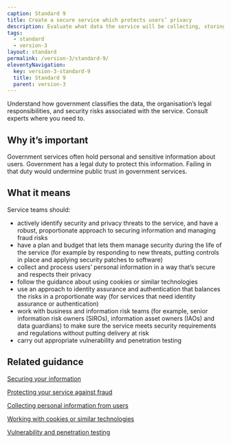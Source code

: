 ```yaml
---
caption: Standard 9
title: Create a secure service which protects users’ privacy
description: Evaluate what data the service will be collecting, storing and providing.
tags:
  - standard
  - version-3
layout: standard
permalink: /version-3/standard-9/
eleventyNavigation:
  key: version-3-standard-9
  title: Standard 9
  parent: version-3
---
```


Understand how government classifies the data, the organisation’s legal responsibilities, and security risks associated with the service. Consult experts where you need to.

## Why it’s important

Government services often hold personal and sensitive information about users. Government has a legal duty to protect this information. Failing in that duty would undermine public trust in government services.

## What it means

Service teams should:

- actively identify security and privacy threats to the service, and have a robust, proportionate approach to securing information and managing fraud risks
- have a plan and budget that lets them manage security during the life of the service (for example by responding to new threats, putting controls in place and applying security patches to software)
- collect and process users’ personal information in a way that’s secure and respects their privacy
- follow the guidance about using cookies or similar technologies
- use an approach to identity assurance and authentication that balances the risks in a proportionate way (for services that need identity assurance or authentication)
- work with business and information risk teams (for example, senior information risk owners (SIROs), information asset owners (IAOs) and data guardians) to make sure the service meets security requirements and regulations without putting delivery at risk
- carry out appropriate vulnerability and penetration testing

## Related guidance

[Securing your information](https://www.gov.uk/service-manual/technology/securing-your-information)

[Protecting your service against fraud](https://www.gov.uk/service-manual/technology/protecting-your-service-against-fraud)

[Collecting personal information from users](https://www.gov.uk/service-manual/design/collecting-personal-information-from-users)

[Working with cookies or similar technologies](/service-manual/technology/working-with-cookies-and-similar-technologies)

[Vulnerability and penetration testing](https://www.gov.uk/service-manual/technology/vulnerability-and-penetration-testing)

<!-- ## Service standard points

[1\. Understand users and their needs](https://www.gov.uk/service-manual/service-standard/point-1-understand-user-needs)

[2\. Solve a whole problem for users](https://www.gov.uk/service-manual/service-standard/point-2-solve-a-whole-problem)

[3\. Provide a joined up experience across all channels](https://www.gov.uk/service-manual/service-standard/point-3-join-up-across-channels)

[4\. Make the service simple to use](https://www.gov.uk/service-manual/service-standard/point-4-make-the-service-simple-to-use)

[5\. Make sure everyone can use the service](https://www.gov.uk/service-manual/service-standard/point-5-make-sure-everyone-can-use-the-service)

[6\. Have a multidisciplinary team](https://www.gov.uk/service-manual/service-standard/point-6-have-a-multidisciplinary-team)

[7\. Use agile ways of working](https://www.gov.uk/service-manual/service-standard/point-7-use-agile-ways-of-working)

[8\. Iterate and improve frequently](https://www.gov.uk/service-manual/service-standard/point-8-iterate-and-improve-frequently)

[9\. Create a secure service which protects users’ privacy](https://www.gov.uk/service-manual/service-standard/point-9-create-a-secure-service)

[10\. Define what success looks like and publish performance data](https://www.gov.uk/service-manual/service-standard/point-10-define-success-publish-performance-data)

[11\. Choose the right tools and technology](https://www.gov.uk/service-manual/service-standard/point-11-choose-the-right-tools-and-technology)

[12\. Make new source code open](https://www.gov.uk/service-manual/service-standard/point-12-make-new-source-code-open)

[13\. Use and contribute to open standards, common components and patterns](https://www.gov.uk/service-manual/service-standard/point-13-use-common-standards-components-patterns)

[14\. Operate a reliable service](https://www.gov.uk/service-manual/service-standard/point-14-operate-a-reliable-service) -->
